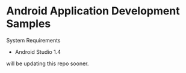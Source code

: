 # Android Application Development Samples

System Requirements
- Android Studio 1.4



will be updating this repo sooner.


